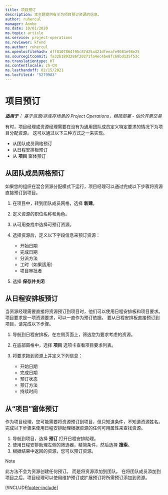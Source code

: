 ```yaml
---
title: 项目预订
description: 本主题提供有关为项目预订资源的信息。
author: ruhercul
manager: Annbe
ms.date: 10/01/2020
ms.topic: article
ms.service: project-operations
ms.reviewer: kfend
ms.author: ruhercul
ms.openlocfilehash: dff8107864f95c87d25a421dfeeafe9081e98e25
ms.sourcegitcommit: fa32b1893286f20271fa4ec4be8fc68bd135f53c
ms.translationtype: HT
ms.contentlocale: zh-CN
ms.lasthandoff: 02/15/2021
ms.locfileid: "5279983"
---
```

# <a name="book-to-a-project"></a>项目预订

_**适用于：** 基于资源/非库存场景的 Project Operations，精简部署 - 估价开票交易_

有时，项目经理或资源经理需要在没有为通用团队成员定义特定要求的情况下为项目分配资源。 这可以通过以下三种方式之一来实现。

- 从团队成员网格预订
- 从日程安排板预订
- 从 **项目** 窗体预订

## <a name="book-from-the-team-member-grid"></a>从团队成员网格预订

如果您的组织在混合资源分配模式下运行，项目经理可以通过完成以下步骤将资源直接预订到项目。

1. 在项目中，转到团队成员网格，选择 **新建**。
2. 定义资源的职位名称和角色。
3. 从可用查找中选择可预订资源。
4. 选择资源后，定义以下字段信息来预订资源：

    - 开始日期
    - 完成日期
    - 分派方法
    - 工时（如果适用）
    - 项目审批者

6. 选择 **保存并关闭**

## <a name="book-from-the-schedule-board"></a>从日程安排板预订

当资源经理需要直接将资源预订到项目时，他们可以使用日程安排板和项目要求。 项目要求是一项资源要求，可以一直作为预订依据。 要从日程安排板直接预订到项目，请完成以下步骤。

1. 导航到日程安排板，在左侧页面上，筛选您为要求考虑的资源。
2. 在底部窗格中，选择 **项目** 选项卡查看项目要求列表。
3. 将要求拖到资源上并定义下列信息：

    - 开始日期
    - 完成日期
    - 预订状态
    - 预订方法
    - 持续时间

## <a name="book-from-the-project-form"></a>从“项目”窗体预订

作为项目经理，您可能需要将资源预订到项目，但只知道条件，不知道资源姓名。 完成以下步骤来使用日程安排助理根据资源的任何可用属性来查找资源。 

1. 导航到项目，选择 **预订** 打开日程安排助理。
2. 使用日程安排助理左侧的筛选器，精简条件，然后选择 **搜索**。
3. 根据结果中返回的资源，您可以预订资源。

> [!NOTE]
> 此方法不会为资源创建任何预订。 而是将资源添加到团队。 在将团队成员添加到项目之后，项目经理可以使用维护预订或扩展预订将所需预订添加到资源。


[!INCLUDE[footer-include](../includes/footer-banner.md)]